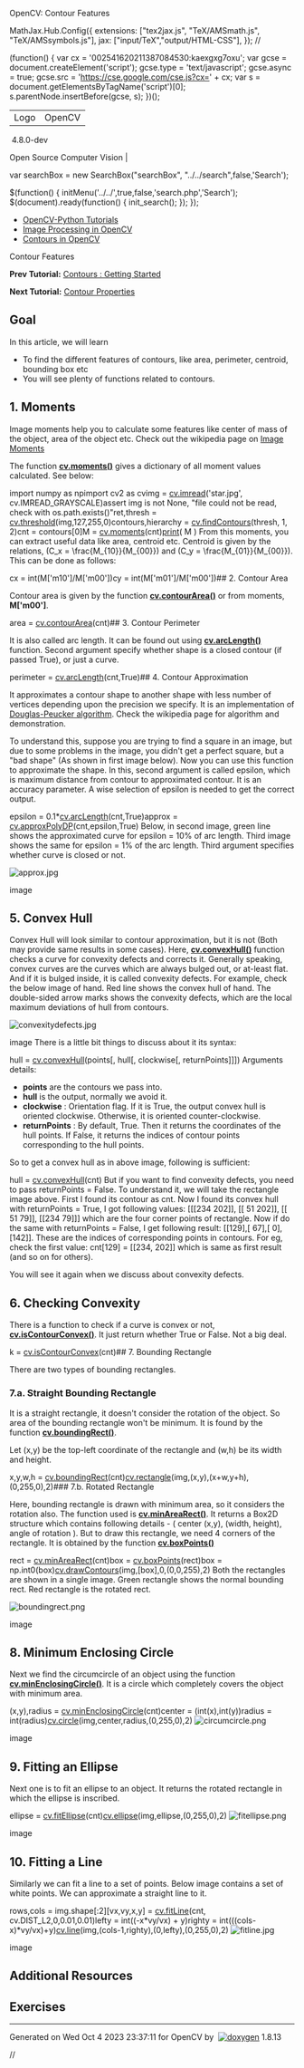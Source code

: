 

OpenCV: Contour Features

 MathJax.Hub.Config({
 extensions: ["tex2jax.js", "TeX/AMSmath.js", "TeX/AMSsymbols.js"],
 jax: ["input/TeX","output/HTML-CSS"],
});
//<![CDATA[
MathJax.Hub.Config(
{
 TeX: {
 Macros: {
 matTT: [ "\\[ \\left|\\begin{array}{ccc} #1 & #2 & #3\\\\ #4 & #5 & #6\\\\ #7 & #8 & #9 \\end{array}\\right| \\]", 9],
 fork: ["\\left\\{ \\begin{array}{l l} #1 & \\mbox{#2}\\\\ #3 & \\mbox{#4}\\\\ \\end{array} \\right.", 4],
 forkthree: ["\\left\\{ \\begin{array}{l l} #1 & \\mbox{#2}\\\\ #3 & \\mbox{#4}\\\\ #5 & \\mbox{#6}\\\\ \\end{array} \\right.", 6],
 forkfour: ["\\left\\{ \\begin{array}{l l} #1 & \\mbox{#2}\\\\ #3 & \\mbox{#4}\\\\ #5 & \\mbox{#6}\\\\ #7 & \\mbox{#8}\\\\ \\end{array} \\right.", 8],
 vecthree: ["\\begin{bmatrix} #1\\\\ #2\\\\ #3 \\end{bmatrix}", 3],
 vecthreethree: ["\\begin{bmatrix} #1 & #2 & #3\\\\ #4 & #5 & #6\\\\ #7 & #8 & #9 \\end{bmatrix}", 9],
 cameramatrix: ["#1 = \\begin{bmatrix} f\_x & 0 & c\_x\\\\ 0 & f\_y & c\_y\\\\ 0 & 0 & 1 \\end{bmatrix}", 1],
 distcoeffs: ["(k\_1, k\_2, p\_1, p\_2[, k\_3[, k\_4, k\_5, k\_6 [, s\_1, s\_2, s\_3, s\_4[, \\tau\_x, \\tau\_y]]]]) \\text{ of 4, 5, 8, 12 or 14 elements}"],
 distcoeffsfisheye: ["(k\_1, k\_2, k\_3, k\_4)"],
 hdotsfor: ["\\dots", 1],
 mathbbm: ["\\mathbb{#1}", 1],
 bordermatrix: ["\\matrix{#1}", 1]
 }
 }
}
);
//]]>

 (function() {
 var cx = '002541620211387084530:kaexgxg7oxu';
 var gcse = document.createElement('script');
 gcse.type = 'text/javascript';
 gcse.async = true;
 gcse.src = 'https://cse.google.com/cse.js?cx=' + cx;
 var s = document.getElementsByTagName('script')[0];
 s.parentNode.insertBefore(gcse, s);
 })();

|  |  |
| --- | --- |
| Logo | OpenCV
 4.8.0-dev

Open Source Computer Vision |

var searchBox = new SearchBox("searchBox", "../../search",false,'Search');

$(function() {
 initMenu('../../',true,false,'search.php','Search');
 $(document).ready(function() { init\_search(); });
});

* [OpenCV-Python Tutorials](../../d6/d00/tutorial_py_root.html "../../d6/d00/tutorial_py_root.html")
* [Image Processing in OpenCV](../../d2/d96/tutorial_py_table_of_contents_imgproc.html "../../d2/d96/tutorial_py_table_of_contents_imgproc.html")
* [Contours in OpenCV](../../d3/d05/tutorial_py_table_of_contents_contours.html "../../d3/d05/tutorial_py_table_of_contents_contours.html")

Contour Features  

**Prev Tutorial:** [Contours : Getting Started](../../d4/d73/tutorial_py_contours_begin.html "../../d4/d73/tutorial_py_contours_begin.html")

**Next Tutorial:** [Contour Properties](../../d1/d32/tutorial_py_contour_properties.html "../../d1/d32/tutorial_py_contour_properties.html")

## Goal

In this article, we will learn

* To find the different features of contours, like area, perimeter, centroid, bounding box etc
* You will see plenty of functions related to contours.

## 1. Moments

Image moments help you to calculate some features like center of mass of the object, area of the object etc. Check out the wikipedia page on [Image Moments](https://en.wikipedia.org/wiki/Image_moment "https://en.wikipedia.org/wiki/Image_moment")

The function **[cv.moments()](../../d3/dc0/group__imgproc__shape.html#ga556a180f43cab22649c23ada36a8a139 "Calculates all of the moments up to the third order of a polygon or rasterized shape. ")** gives a dictionary of all moment values calculated. See below: 

import numpy as npimport cv2 as cvimg = [cv.imread](../../d4/da8/group__imgcodecs.html#ga288b8b3da0892bd651fce07b3bbd3a56 "../../d4/da8/group__imgcodecs.html#ga288b8b3da0892bd651fce07b3bbd3a56")('star.jpg', cv.IMREAD\_GRAYSCALE)assert img is not None, "file could not be read, check with os.path.exists()"ret,thresh = [cv.threshold](../../d7/d1b/group__imgproc__misc.html#gae8a4a146d1ca78c626a53577199e9c57 "../../d7/d1b/group__imgproc__misc.html#gae8a4a146d1ca78c626a53577199e9c57")(img,127,255,0)contours,hierarchy = [cv.findContours](../../d3/dc0/group__imgproc__shape.html#gae4156f04053c44f886e387cff0ef6e08 "../../d3/dc0/group__imgproc__shape.html#gae4156f04053c44f886e387cff0ef6e08")(thresh, 1, 2)cnt = contours[0]M = [cv.moments](../../d3/dc0/group__imgproc__shape.html#ga556a180f43cab22649c23ada36a8a139 "../../d3/dc0/group__imgproc__shape.html#ga556a180f43cab22649c23ada36a8a139")(cnt)[print](../../df/d57/namespacecv_1_1dnn.html#a43417dcaeb3c1e2a09b9d948e234c366 "../../df/d57/namespacecv_1_1dnn.html#a43417dcaeb3c1e2a09b9d948e234c366")( M ) From this moments, you can extract useful data like area, centroid etc. Centroid is given by the relations, \(C\_x = \frac{M\_{10}}{M\_{00}}\) and \(C\_y = \frac{M\_{01}}{M\_{00}}\). This can be done as follows: 

cx = int(M['m10']/M['m00'])cy = int(M['m01']/M['m00'])## 2. Contour Area

Contour area is given by the function **[cv.contourArea()](../../d3/dc0/group__imgproc__shape.html#ga2c759ed9f497d4a618048a2f56dc97f1 "Calculates a contour area. ")** or from moments, **M['m00']**. 

area = [cv.contourArea](../../d3/dc0/group__imgproc__shape.html#ga2c759ed9f497d4a618048a2f56dc97f1 "../../d3/dc0/group__imgproc__shape.html#ga2c759ed9f497d4a618048a2f56dc97f1")(cnt)## 3. Contour Perimeter

It is also called arc length. It can be found out using **[cv.arcLength()](../../d3/dc0/group__imgproc__shape.html#ga8d26483c636be6b35c3ec6335798a47c "Calculates a contour perimeter or a curve length. ")** function. Second argument specify whether shape is a closed contour (if passed True), or just a curve. 

perimeter = [cv.arcLength](../../d3/dc0/group__imgproc__shape.html#ga8d26483c636be6b35c3ec6335798a47c "../../d3/dc0/group__imgproc__shape.html#ga8d26483c636be6b35c3ec6335798a47c")(cnt,True)## 4. Contour Approximation

It approximates a contour shape to another shape with less number of vertices depending upon the precision we specify. It is an implementation of [Douglas-Peucker algorithm](https://en.wikipedia.org/wiki/Ramer-Douglas-Peucker_algorithm "https://en.wikipedia.org/wiki/Ramer-Douglas-Peucker_algorithm"). Check the wikipedia page for algorithm and demonstration.

To understand this, suppose you are trying to find a square in an image, but due to some problems in the image, you didn't get a perfect square, but a "bad shape" (As shown in first image below). Now you can use this function to approximate the shape. In this, second argument is called epsilon, which is maximum distance from contour to approximated contour. It is an accuracy parameter. A wise selection of epsilon is needed to get the correct output. 

epsilon = 0.1\*[cv.arcLength](../../d3/dc0/group__imgproc__shape.html#ga8d26483c636be6b35c3ec6335798a47c "../../d3/dc0/group__imgproc__shape.html#ga8d26483c636be6b35c3ec6335798a47c")(cnt,True)approx = [cv.approxPolyDP](../../d3/dc0/group__imgproc__shape.html#ga0012a5fdaea70b8a9970165d98722b4c "../../d3/dc0/group__imgproc__shape.html#ga0012a5fdaea70b8a9970165d98722b4c")(cnt,epsilon,True) Below, in second image, green line shows the approximated curve for epsilon = 10% of arc length. Third image shows the same for epsilon = 1% of the arc length. Third argument specifies whether curve is closed or not.

![approx.jpg](../../approx.jpg)

image
## 5. Convex Hull

Convex Hull will look similar to contour approximation, but it is not (Both may provide same results in some cases). Here, **[cv.convexHull()](../../d3/dc0/group__imgproc__shape.html#ga014b28e56cb8854c0de4a211cb2be656 "Finds the convex hull of a point set. ")** function checks a curve for convexity defects and corrects it. Generally speaking, convex curves are the curves which are always bulged out, or at-least flat. And if it is bulged inside, it is called convexity defects. For example, check the below image of hand. Red line shows the convex hull of hand. The double-sided arrow marks shows the convexity defects, which are the local maximum deviations of hull from contours.

![convexitydefects.jpg](../../convexitydefects.jpg)

image
 There is a little bit things to discuss about it its syntax: 

hull = [cv.convexHull](../../d3/dc0/group__imgproc__shape.html#ga014b28e56cb8854c0de4a211cb2be656 "../../d3/dc0/group__imgproc__shape.html#ga014b28e56cb8854c0de4a211cb2be656")(points[, hull[, clockwise[, returnPoints]]]) Arguments details:

* **points** are the contours we pass into.
* **hull** is the output, normally we avoid it.
* **clockwise** : Orientation flag. If it is True, the output convex hull is oriented clockwise. Otherwise, it is oriented counter-clockwise.
* **returnPoints** : By default, True. Then it returns the coordinates of the hull points. If False, it returns the indices of contour points corresponding to the hull points.

So to get a convex hull as in above image, following is sufficient: 

hull = [cv.convexHull](../../d3/dc0/group__imgproc__shape.html#ga014b28e56cb8854c0de4a211cb2be656 "../../d3/dc0/group__imgproc__shape.html#ga014b28e56cb8854c0de4a211cb2be656")(cnt) But if you want to find convexity defects, you need to pass returnPoints = False. To understand it, we will take the rectangle image above. First I found its contour as cnt. Now I found its convex hull with returnPoints = True, I got following values: [[[234 202]], [[ 51 202]], [[ 51 79]], [[234 79]]] which are the four corner points of rectangle. Now if do the same with returnPoints = False, I get following result: [[129],[ 67],[ 0],[142]]. These are the indices of corresponding points in contours. For eg, check the first value: cnt[129] = [[234, 202]] which is same as first result (and so on for others).

You will see it again when we discuss about convexity defects.

## 6. Checking Convexity

There is a function to check if a curve is convex or not, **[cv.isContourConvex()](../../d3/dc0/group__imgproc__shape.html#ga8abf8010377b58cbc16db6734d92941b "Tests a contour convexity. ")**. It just return whether True or False. Not a big deal. 

k = [cv.isContourConvex](../../d3/dc0/group__imgproc__shape.html#ga8abf8010377b58cbc16db6734d92941b "../../d3/dc0/group__imgproc__shape.html#ga8abf8010377b58cbc16db6734d92941b")(cnt)## 7. Bounding Rectangle

There are two types of bounding rectangles.

### 7.a. Straight Bounding Rectangle

It is a straight rectangle, it doesn't consider the rotation of the object. So area of the bounding rectangle won't be minimum. It is found by the function **[cv.boundingRect()](../../d3/dc0/group__imgproc__shape.html#ga103fcbda2f540f3ef1c042d6a9b35ac7 "Calculates the up-right bounding rectangle of a point set or non-zero pixels of gray-scale image...")**.

Let (x,y) be the top-left coordinate of the rectangle and (w,h) be its width and height. 

x,y,w,h = [cv.boundingRect](../../d3/dc0/group__imgproc__shape.html#ga103fcbda2f540f3ef1c042d6a9b35ac7 "../../d3/dc0/group__imgproc__shape.html#ga103fcbda2f540f3ef1c042d6a9b35ac7")(cnt)[cv.rectangle](../../d6/d6e/group__imgproc__draw.html#gac865734d137287c0afb7682ff7b3db23 "../../d6/d6e/group__imgproc__draw.html#gac865734d137287c0afb7682ff7b3db23")(img,(x,y),(x+w,y+h),(0,255,0),2)### 7.b. Rotated Rectangle

Here, bounding rectangle is drawn with minimum area, so it considers the rotation also. The function used is **[cv.minAreaRect()](../../d3/dc0/group__imgproc__shape.html#ga3d476a3417130ae5154aea421ca7ead9 "Finds a rotated rectangle of the minimum area enclosing the input 2D point set. ")**. It returns a Box2D structure which contains following details - ( center (x,y), (width, height), angle of rotation ). But to draw this rectangle, we need 4 corners of the rectangle. It is obtained by the function **[cv.boxPoints()](../../d3/dc0/group__imgproc__shape.html#gaf78d467e024b4d7936cf9397185d2f5c "Finds the four vertices of a rotated rect. Useful to draw the rotated rectangle. ")** 

rect = [cv.minAreaRect](../../d3/dc0/group__imgproc__shape.html#ga3d476a3417130ae5154aea421ca7ead9 "../../d3/dc0/group__imgproc__shape.html#ga3d476a3417130ae5154aea421ca7ead9")(cnt)box = [cv.boxPoints](../../d3/dc0/group__imgproc__shape.html#gaf78d467e024b4d7936cf9397185d2f5c "../../d3/dc0/group__imgproc__shape.html#gaf78d467e024b4d7936cf9397185d2f5c")(rect)box = np.int0(box)[cv.drawContours](../../d6/d6e/group__imgproc__draw.html#ga746c0625f1781f1ffc9056259103edbc "../../d6/d6e/group__imgproc__draw.html#ga746c0625f1781f1ffc9056259103edbc")(img,[box],0,(0,0,255),2) Both the rectangles are shown in a single image. Green rectangle shows the normal bounding rect. Red rectangle is the rotated rect.

![boundingrect.png](../../boundingrect.png)

image
## 8. Minimum Enclosing Circle

Next we find the circumcircle of an object using the function **[cv.minEnclosingCircle()](../../d3/dc0/group__imgproc__shape.html#ga8ce13c24081bbc7151e9326f412190f1 "Finds a circle of the minimum area enclosing a 2D point set. ")**. It is a circle which completely covers the object with minimum area. 

(x,y),radius = [cv.minEnclosingCircle](../../d3/dc0/group__imgproc__shape.html#ga8ce13c24081bbc7151e9326f412190f1 "../../d3/dc0/group__imgproc__shape.html#ga8ce13c24081bbc7151e9326f412190f1")(cnt)center = (int(x),int(y))radius = int(radius)[cv.circle](../../d6/d6e/group__imgproc__draw.html#gaf10604b069374903dbd0f0488cb43670 "../../d6/d6e/group__imgproc__draw.html#gaf10604b069374903dbd0f0488cb43670")(img,center,radius,(0,255,0),2) 
![circumcircle.png](../../circumcircle.png)

image
## 9. Fitting an Ellipse

Next one is to fit an ellipse to an object. It returns the rotated rectangle in which the ellipse is inscribed. 

ellipse = [cv.fitEllipse](../../d3/dc0/group__imgproc__shape.html#gaf259efaad93098103d6c27b9e4900ffa "../../d3/dc0/group__imgproc__shape.html#gaf259efaad93098103d6c27b9e4900ffa")(cnt)[cv.ellipse](../../d6/d6e/group__imgproc__draw.html#ga57be400d8eff22fb946ae90c8e7441f9 "../../d6/d6e/group__imgproc__draw.html#ga57be400d8eff22fb946ae90c8e7441f9")(img,ellipse,(0,255,0),2) 
![fitellipse.png](../../fitellipse.png)

image
## 10. Fitting a Line

Similarly we can fit a line to a set of points. Below image contains a set of white points. We can approximate a straight line to it. 

rows,cols = img.shape[:2][vx,vy,x,y] = [cv.fitLine](../../d3/dc0/group__imgproc__shape.html#gaf849da1fdafa67ee84b1e9a23b93f91f "../../d3/dc0/group__imgproc__shape.html#gaf849da1fdafa67ee84b1e9a23b93f91f")(cnt, cv.DIST\_L2,0,0.01,0.01)lefty = int((-x\*vy/vx) + y)righty = int(((cols-x)\*vy/vx)+y)[cv.line](../../d6/d6e/group__imgproc__draw.html#ga7078a9fae8c7e7d13d24dac2520ae4a2 "../../d6/d6e/group__imgproc__draw.html#ga7078a9fae8c7e7d13d24dac2520ae4a2")(img,(cols-1,righty),(0,lefty),(0,255,0),2) 
![fitline.jpg](../../fitline.jpg)

image
## Additional Resources

## Exercises

---

Generated on Wed Oct 4 2023 23:37:11 for OpenCV by  [![doxygen](../../doxygen.png)](http://www.doxygen.org/index.html "http://www.doxygen.org/index.html") 1.8.13

//<![CDATA[
addTutorialsButtons();
//]]>

